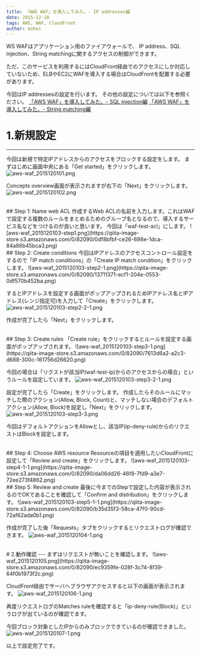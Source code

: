 ```yaml
---
title: 「AWS WAF」を導入してみた。- IP addresses編
date: 2015-12-28
tags: AWS, WAF, CloudFront
author: kohei
---
```


WS WAFはアプリケーション用のファイアウォールで、
IP address、SQL injection、String matchingに関するアクセスの制御ができます。

ただ、このサービスを利用するにはCloudFront経由でのアクセスにしか対応していないため、ELBやEC2にWAFを導入する場合はCloudFrontを配置する必要があります。

今回はIP addressesの設定を行います。
その他の設定については以下を参照ください。
[「AWS WAF」を導入してみた。- SQL injection編](../../../2016/01/07/aws-waf-sqlinjection.html)
[「AWS WAF」を導入してみた。- String matching編](../../../2016/01/12/aws-waf-stringmatching.html)

# 1.新規設定
---
今回は新規で特定IPアドレスからのアクセスをブロックする設定をします。
まずはじめに画面中央にある「Get started」をクリックします。
![aws-waf_2015120101.png](https://qiita-image-store.s3.amazonaws.com/0/82090/efb26a7f-2d80-b239-4084-90c86b13aa3a.png)


Concepts overview画面が表示されますが右下の「Next」をクリックします。
![aws-waf_2015120102.png](https://qiita-image-store.s3.amazonaws.com/0/82090/c511e13b-9596-060d-c4d7-347ec52b1708.png)


<br>  
## Step 1: Name web ACL
作成するWeb ACLの名前を入力します。これはWAFで設定する複数のルールをまとめるためのグループ名となるので、導入するサービス名などをつけるのが良いと思います。
今回は「waf-test-acl」にします。
![aws-waf_2015120103-step1.png](https://qiita-image-store.s3.amazonaws.com/0/82090/0df8bfbf-ce26-698e-1dca-84a86b45bca3.png)


<br>  
## Step 2: Create conditions
今回はIPアドレスのアクセスコントロール設定をするので「IP match conditions」の「Create IP match condition」をクリックします。
![aws-waf_2015120103-step2-1.png](https://qiita-image-store.s3.amazonaws.com/0/82090/13711371-ecf1-204e-0553-0df570b452ba.png)


するとIPアドレスを設定する画面がポップアップされるためIPアドレス名とIPアドレス(レンジ指定可)を入力して「Create」をクリックします。
![aws-waf_2015120103-step2-2-1.png](https://qiita-image-store.s3.amazonaws.com/0/82090/fc4bafd9-8cea-10f6-c6d4-15861caeb638.png)


作成が完了したら「Next」をクリックします。


<br>  
## Step 3: Create rules
「Create rule」をクリックするとルールを設定する画面がポップアップされます。
![aws-waf_2015120103-step3-1.png](https://qiita-image-store.s3.amazonaws.com/0/82090/7613d6a2-a2c3-d688-300c-161756d26620.png)

今回の場合は「リクストが該当IP(waf-test-ip)からのアクセスからの場合」というルールを設定しています。
![aws-waf_2015120103-step3-2-1.png](https://qiita-image-store.s3.amazonaws.com/0/82090/7562a015-1416-658a-7d1a-af63e248c329.png)

設定が完了したら「Create」をクリックします。
作成したらそのルールにマッチした際のアクション(Allow, Block, Count)と、マッチしない場合のデフォルトアクション(Allow, Block)を設定し「Next」をクリックします。
![aws-waf_2015120103-step3-3.png](https://qiita-image-store.s3.amazonaws.com/0/82090/12b1af6d-c5e2-4a34-09ca-fcfb30c31fd6.png)

今回はデフォルトアクションをAllowとし、該当IP(ip-deny-rule)からのリクエストはBlockを設定します。


<br>  
## Step 4: Choose AWS resource
Resourceの項目を適用したいCloudFrontに設定して「Review and create」をクリックします。
![aws-waf_2015120103-step4-1-1.png](https://qiita-image-store.s3.amazonaws.com/0/82090/da06dd26-46f8-7fd9-a3e7-72ee273f4862.png)


<br>  
## Step 5: Review and create
最後に今までのStepで設定した内容が表示されるのでOKであることを確認して「Confirm and distribution」をクリックします。
![aws-waf_2015120103-step5-1-1.png](https://qiita-image-store.s3.amazonaws.com/0/82090/b35d35f3-58ca-47f0-90cd-72af62ada0b1.png)

作成が完了した後「Requests」タブをクリックするとリクエストログが確認できます。
![aws-waf_2015120104-1.png](https://qiita-image-store.s3.amazonaws.com/0/82090/cd7286f2-75a5-a5e5-3656-0e1e449f28d9.png)


<br>  
# 2.動作確認
---
まずはリクエストが無いことを確認します。
![aws-waf_2015120105.png](https://qiita-image-store.s3.amazonaws.com/0/82090/ec9359fe-028f-3c74-8f39-64f0b1973f2c.png)

CloudFront経由でサーバへブラウザアクセスすると以下の画面が表示されます。
![aws-waf_2015120106-1.png](https://qiita-image-store.s3.amazonaws.com/0/82090/f073bee1-f30f-ffea-5b07-39a871f75d4d.png)

再度リクエストログのMatches ruleを確認すると「ip-deny-rule(Block)」というログが出ているのが確認でます。

今回ブロック対象としたIPからのみブロックできているのが確認できました。
![aws-waf_2015120107-1.png](https://qiita-image-store.s3.amazonaws.com/0/82090/c9a7a629-e448-fb6d-6430-86837b409f72.png)


以上で設定完了です。

